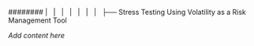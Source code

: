 ######## |   |   |   |   |   |   |   ├── Stress Testing Using Volatility as a Risk Management Tool

*Add content here*